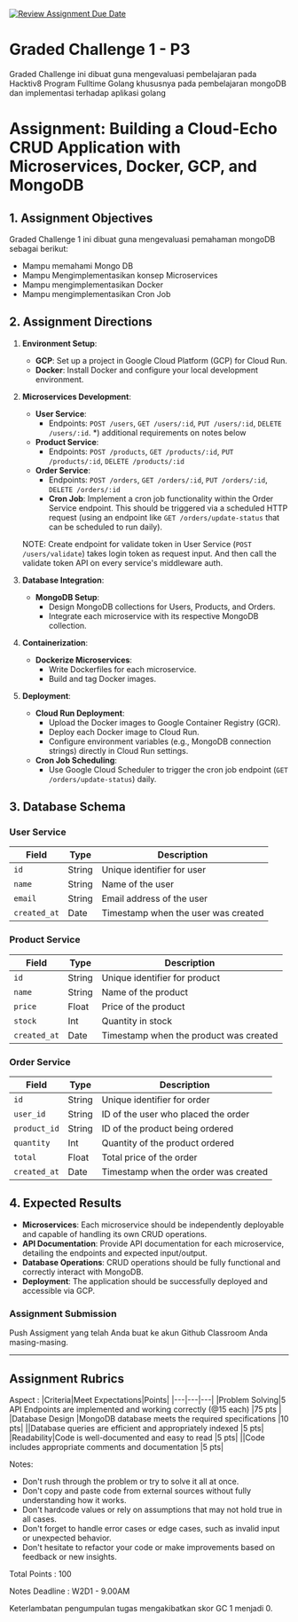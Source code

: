 [![Review Assignment Due Date](https://classroom.github.com/assets/deadline-readme-button-24ddc0f5d75046c5622901739e7c5dd533143b0c8e959d652212380cedb1ea36.svg)](https://classroom.github.com/a/GMrD03Jz)
# Graded Challenge 1 - P3

Graded Challenge ini dibuat guna mengevaluasi pembelajaran pada Hacktiv8 Program Fulltime Golang khususnya pada pembelajaran mongoDB dan implementasi terhadap aplikasi golang
# **Assignment: Building a Cloud-Echo CRUD Application with Microservices, Docker, GCP, and MongoDB**

## **1. Assignment Objectives**
Graded Challenge 1 ini dibuat guna mengevaluasi pemahaman mongoDB sebagai berikut:

- Mampu memahami Mongo DB
- Mampu Mengimplementasikan konsep Microservices
- Mampu mengimplementasikan Docker 
- Mampu mengimplementasikan Cron Job 

## **2. Assignment Directions**
1. **Environment Setup**:
   - **GCP**: Set up a project in Google Cloud Platform (GCP) for Cloud Run.
   - **Docker**: Install Docker and configure your local development environment.

2. **Microservices Development**:
   - **User Service**: 
     - Endpoints: `POST /users`, `GET /users/:id`, `PUT /users/:id`, `DELETE /users/:id`. *) additional requirements on notes below
   - **Product Service**: 
     - Endpoints: `POST /products`, `GET /products/:id`, `PUT /products/:id`, `DELETE /products/:id`
   - **Order Service**: 
     - Endpoints: `POST /orders`, `GET /orders/:id`, `PUT /orders/:id`, `DELETE /orders/:id`
     - **Cron Job**: Implement a cron job functionality within the Order Service endpoint. This should be triggered via a scheduled HTTP request (using an endpoint like `GET /orders/update-status` that can be scheduled to run daily).

   NOTE: Create endpoint for validate token in User Service (`POST /users/validate`) takes login token as request input. And then call the validate token API on every service's middleware auth.

3. **Database Integration**:
   - **MongoDB Setup**:
     - Design MongoDB collections for Users, Products, and Orders.
     - Integrate each microservice with its respective MongoDB collection.

4. **Containerization**:
   - **Dockerize Microservices**: 
     - Write Dockerfiles for each microservice.
     - Build and tag Docker images.

5. **Deployment**:
   - **Cloud Run Deployment**:
     - Upload the Docker images to Google Container Registry (GCR).
     - Deploy each Docker image to Cloud Run.
     - Configure environment variables (e.g., MongoDB connection strings) directly in Cloud Run settings.
   - **Cron Job Scheduling**:
     - Use Google Cloud Scheduler to trigger the cron job endpoint (`GET /orders/update-status`) daily.



## **3. Database Schema**
### **User Service**
| Field        | Type   | Description                 |
|--------------|--------|-----------------------------|
| `id`         | String | Unique identifier for user  |
| `name`       | String | Name of the user            |
| `email`      | String | Email address of the user   |
| `created_at` | Date   | Timestamp when the user was created |

### **Product Service**
| Field        | Type   | Description                 |
|--------------|--------|-----------------------------|
| `id`         | String | Unique identifier for product |
| `name`       | String | Name of the product         |
| `price`      | Float  | Price of the product        |
| `stock`      | Int    | Quantity in stock           |
| `created_at` | Date   | Timestamp when the product was created |

### **Order Service**
| Field        | Type   | Description                 |
|--------------|--------|-----------------------------|
| `id`         | String | Unique identifier for order |
| `user_id`    | String | ID of the user who placed the order |
| `product_id` | String | ID of the product being ordered |
| `quantity`   | Int    | Quantity of the product ordered |
| `total`      | Float  | Total price of the order    |
| `created_at` | Date   | Timestamp when the order was created |

## **4. Expected Results**
- **Microservices**: Each microservice should be independently deployable and capable of handling its own CRUD operations.
- **API Documentation**: Provide API documentation for each microservice, detailing the endpoints and expected input/output.
- **Database Operations**: CRUD operations should be fully functional and correctly interact with MongoDB.
- **Deployment**: The application should be successfully deployed and accessible via GCP.


###  Assignment Submission

Push Assigment yang telah Anda buat ke akun Github Classroom Anda masing-masing.

----------

## Assignment Rubrics

Aspect : 
|Criteria|Meet Expectations|Points|
|---|---|---|
|Problem Solving|5 API Endpoints are implemented and working correctly (@15 each) |75 pts |
|Database Design |MongoDB database meets the required specifications |10 pts|
||Database queries are efficient and appropriately indexed |5 pts|
|Readability|Code is well-documented and easy to read |5 pts|
||Code includes appropriate comments and documentation |5 pts|


Notes:
- Don't rush through the problem or try to solve it all at once.
- Don't copy and paste code from external sources without fully understanding how it works.
- Don't hardcode values or rely on assumptions that may not hold true in all 
cases.
- Don't forget to handle error cases or edge cases, such as invalid input or unexpected behavior.
- Don't hesitate to refactor your code or make improvements based on feedback or new insights.



Total Points : 100

Notes Deadline : W2D1 - 9.00AM

Keterlambatan pengumpulan tugas mengakibatkan skor GC 1 menjadi 0.

